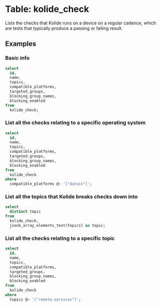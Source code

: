 # Table: kolide_check

Lists the checks that Kolide runs on a device on a regular cadence, which are tests that typically produce a passing or failing result.

## Examples

### Basic info

```sql
select
  id,
  name,
  topics,
  compatible_platforms,
  targeted_groups,
  blocking_group_names,
  blocking_enabled
from
  kolide_check;
```

### List all the checks relating to a specific operating system

```sql
select
  id,
  name,
  topics,
  compatible_platforms,
  targeted_groups,
  blocking_group_names,
  blocking_enabled
from
  kolide_check
where
  compatible_platforms @> '["darwin"]';
```

### List all the topics that Kolide breaks checks down into

```sql
select
  distinct topic
from
  kolide_check,
  jsonb_array_elements_text(topics) as topic;
```

### List all the checks relating to a specific topic

```sql
select
  id,
  name,
  topics,
  compatible_platforms,
  targeted_groups,
  blocking_group_names,
  blocking_enabled
from
  kolide_check
where
  topics @> '["remote-services"]';
```
